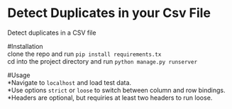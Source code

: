 # Detect Duplicates in your Csv File
Detect duplicates in a CSV file

#Installation  
clone the repo and run ```pip install requirements.tx```  
cd into the project directory and run ```python manage.py runserver```

#Usage  
*Navigate to ```localhost``` and load test data.  
*Use options ```strict``` or ```loose``` to switch between column and row bindings.  
*Headers are optional, but requiries at least two headers to run loose.  
